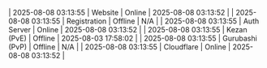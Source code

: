 | 2025-08-08 03:13:55 | Website | Online | 2025-08-08 03:13:52 |
| 2025-08-08 03:13:55 | Registration | Offline | N/A |
| 2025-08-08 03:13:55 | Auth Server | Online | 2025-08-08 03:13:52 |
| 2025-08-08 03:13:55 | Kezan (PvE) | Offline | 2025-08-03 17:58:02 |
| 2025-08-08 03:13:55 | Gurubashi (PvP) | Offline | N/A |
| 2025-08-08 03:13:55 | Cloudflare | Online | 2025-08-08 03:13:52 |
